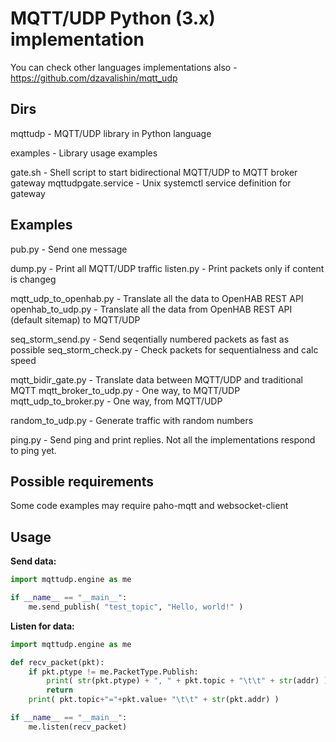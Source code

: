 # MQTT/UDP Python (3.x) implementation

You can check other languages implementations also - <https://github.com/dzavalishin/mqtt_udp>

## Dirs

  mqttudp					- MQTT/UDP library in Python language

  examples					- Library usage examples

  gate.sh					- Shell script to start bidirectional MQTT/UDP to MQTT broker gateway
  mqttudpgate.service		- Unix systemctl service definition for gateway

## Examples

  pub.py                	- Send one message

  dump.py					- Print all MQTT/UDP traffic
  listen.py					- Print packets only if content is changeg

  mqtt_udp_to_openhab.py 	- Translate all the data to OpenHAB REST API
  openhab_to_udp.py			- Translate all the data from OpenHAB REST API (default sitemap) to MQTT/UDP

  seq_storm_send.py 		- Send seqentially numbered packets as fast as possible
  seq_storm_check.py 		- Check packets for sequentialness and calc speed

  mqtt_bidir_gate.py		- Translate data between MQTT/UDP and traditional MQTT
  mqtt_broker_to_udp.py		- One way, to MQTT/UDP
  mqtt_udp_to_broker.py		- One way, from MQTT/UDP

  random_to_udp.py			- Generate traffic with random numbers

  ping.py					- Send ping and print replies. Not all the implementations respond to ping yet.

## Possible requirements

  Some code examples may require paho-mqtt and websocket-client

## Usage

**Send data:**

```python
import mqttudp.engine as me

if __name__ == "__main__":
    me.send_publish( "test_topic", "Hello, world!" )
```

**Listen for data:**

```python
import mqttudp.engine as me

def recv_packet(pkt):
    if pkt.ptype != me.PacketType.Publish:
        print( str(pkt.ptype) + ", " + pkt.topic + "\t\t" + str(addr) )
        return
    print( pkt.topic+"="+pkt.value+ "\t\t" + str(pkt.addr) )

if __name__ == "__main__":
    me.listen(recv_packet)
```
